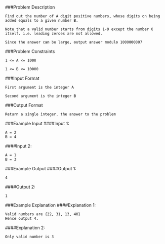 ###Problem Description
```
Find out the number of A digit positive numbers, whose digits on being added equals to a given number B.

Note that a valid number starts from digits 1-9 except the number 0 itself. i.e. leading zeroes are not allowed.

Since the answer can be large, output answer modulo 1000000007
```


###Problem Constraints
```
1 <= A <= 1000

1 <= B <= 10000
```


###Input Format
```
First argument is the integer A

Second argument is the integer B
```


###Output Format
```
Return a single integer, the answer to the problem
```


###Example Input
####Input 1:

```
A = 2
B = 4
```
####Input 2:

```
A = 1
B = 3
```

###Example Output
####Output 1:

```
4
```
####Output 2:

```
1
```


###Example Explanation
####Explanation 1:

```
Valid numbers are {22, 31, 13, 40}
Hence output 4.
```
####Explanation 2:

```
Only valid number is 3
```